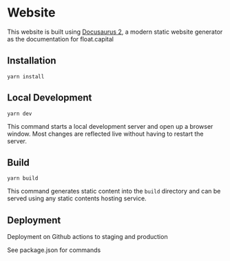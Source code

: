 # Website

This website is built using [Docusaurus 2](https://v2.docusaurus.io/), a modern static website generator as the documentation for float.capital

## Installation

```console
yarn install
```

## Local Development

```console
yarn dev
```

This command starts a local development server and open up a browser window. Most changes are reflected live without having to restart the server.

## Build

```console
yarn build
```

This command generates static content into the `build` directory and can be served using any static contents hosting service.

## Deployment

Deployment on Github actions to staging and production

See package.json for commands
